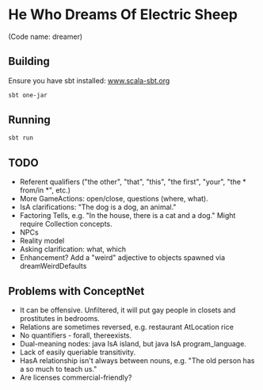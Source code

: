 # He Who Dreams Of Electric Sheep

(Code name: dreamer)


## Building

Ensure you have sbt installed: www.scala-sbt.org

```bash
sbt one-jar
```


## Running

```bash
sbt run
```

## TODO

* Referent qualifiers ("the other", "that", "this", "the first", "your", "the \* from/in \*", etc.)
* More GameActions: open/close, questions (where, what).
* IsA clarifications: "The dog is a dog, an animal."
* Factoring Tells, e.g. "In the house, there is a cat and a dog." Might require Collection concepts.
* NPCs
* Reality model
* Asking clarification: what, which
* Enhancement? Add a "weird" adjective to objects spawned via dreamWeirdDefaults

## Problems with ConceptNet

* It can be offensive. Unfiltered, it will put gay people in closets and prostitutes in bedrooms.
* Relations are sometimes reversed, e.g. restaurant AtLocation rice
* No quantifiers - forall, thereexists.
* Dual-meaning nodes: java IsA island, but java IsA program_language.
* Lack of easily queriable transitivity.
* HasA relationship isn't always between nouns, e.g. "The old person has a so much to teach us."
* Are licenses commercial-friendly?
